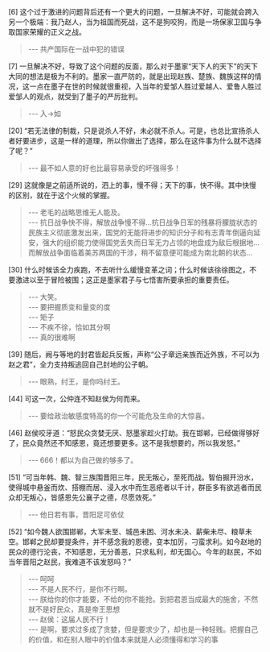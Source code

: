 
[6] 这个过于激进的问题背后还有一个更大的问题，一旦解决不好，可能就会跨入另一个极端：我乃赵人，当为祖国而死战，这不是狗咬狗，而是一场保家卫国与争取国家荣耀的正义之战。
>--- 共产国际在一战中犯的错误<br>

[7] 一旦解决不好，导致了这个问题的反面，那么对于墨家“天下人的天下”的天下大同的想法是极为不利的。墨家一直严防的，就是出现赵族、楚族、魏族这样的情况，这一点在墨子在世的时候就很重视，入当年的爱邹人胜过爱越人、爱鲁人胜过爱邹人的观点，就受到了墨子的严厉批判。
>--- 入→如<br>

[20] “若无法律的制裁，只是说杀人不好，未必就不杀人。可是，也总比宣扬杀人者好要进步，这是一样的道理，所以你做出了选择，那么在这件事为什么就不选择了呢？”
>--- 最不如人意的好也比最容易承受的坏强得多！<br>

[29] 这就像是之前适所说的，泗上的事，慢不得；天下的事，快不得。其中快慢的区别，就在于这个火候的掌握。
>--- 老毛的战略思维无人能及。<br>
>--- 抗日战争快不得，解放战争慢不得…抗日战争日军的残暴将朦胧状态的民族主义彻底激发出来，国党的无能将进步的知识分子和有志青年倒逼向延安，强大的组织能力使得国党丢失而日军无力占领的地盘成为敌后根据地…而解放战争面临着美苏两国的干涉，稍不留意便可能成为南北朝的状态…<br>

[30] 什么时候该全力疾跑，不去听什么缓慢变革之词；什么时候该徐徐图之，不要激进以至于冒险被围；这正是墨家君子与七悟害所要承担的重要责任。
>--- 大笑。<br>
>--- 要把握质变和量变的度<br>
>--- 矩子<br>
>--- 不疾不徐，恰如其分啊<br>
>--- 真的很难啊<br>

[39] 随后，阙与等地的封君皆起兵反叛，声称“公子章远亲族而近外族，不可以为赵之君”，全力支持叛逃回自己封地的公子朝。
>--- 眼熟，纣王，是你吗纣王。<br>

[44] 可这一次，公仲连不知赵侯为何而来。
>--- 要给政治敏感度特高的你一个可能危及生命的大惊喜。<br>

[46] 赵侯咬牙道：“怒民众贪婪无厌、怒墨家趁火打劫。我在邯郸，已经做得够好了，民众竟然还不知感恩，竟还想要更多。这不是我想要的，所以我发怒。”
>--- 666！都以为自己做的够多了。<br>

[51] “可当年韩、魏、智三族围晋阳三年，民无叛心，至死而战。智伯掘开汾水，使得城中悬釜而炊、搭棚而居、浸入水中而生恶疮者以千计，群臣多有欲逃者而民众却无叛心，皆感恩先公襄子之德，尽愿效死。”
>--- 他日若有事，晋阳足可依仗<br>

[52] “如今魏人欲围邯郸，大军未至、城邑未困、河水未决、薪柴未尽、粮草未空。邯郸之民却要提条件，并不感念我的恩德，变本加厉，刁蛮求利。如今赵地的民众的德行沦丧，不知感恩，无分善恶，只求私利，却无国心。今年的赵民，不如当年晋阳之赵民，我难道不该发怒吗？”
>--- 呵呵<br>
>--- 不是人民不行，是你不行啊。<br>
>--- 朕给你的你才能要，不给的你不能抢。到把君恩当成最大的施舍，不然就不是好民众，真是帝王思想<br>
>--- 赵侯：这届人民不行！<br>
>--- 是啊，要求过多成了贪婪，但是要求少了，却也是一种轻贱。把握自己的价值，和在别人眼中的价值本来就是人必须懂得和学习的事<br>
